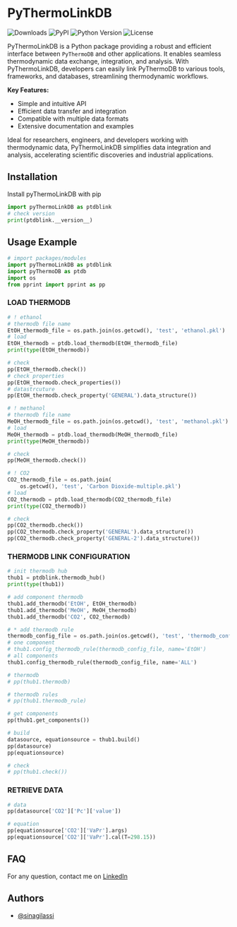 # PyThermoLinkDB

![Downloads](https://img.shields.io/pypi/dm/PyThermoLinkDB) ![PyPI](https://img.shields.io/pypi/v/PyThermoLinkDB) ![Python Version](https://img.shields.io/pypi/pyversions/PyThermoLinkDB.svg) ![License](https://img.shields.io/pypi/l/PyThermoLinkDB)

PyThermoLinkDB is a Python package providing a robust and efficient interface between `PyThermoDB` and other applications. It enables seamless thermodynamic data exchange, integration, and analysis. With PyThermoLinkDB, developers can easily link PyThermoDB to various tools, frameworks, and databases, streamlining thermodynamic workflows.

**Key Features:**

-   Simple and intuitive API
-   Efficient data transfer and integration
-   Compatible with multiple data formats
-   Extensive documentation and examples

Ideal for researchers, engineers, and developers working with thermodynamic data, PyThermoLinkDB simplifies data integration and analysis, accelerating scientific discoveries and industrial applications.

## Installation

Install pyThermoLinkDB with pip

```python
import pyThermoLinkDB as ptdblink
# check version
print(ptdblink.__version__)
```

## Usage Example

```python
# import packages/modules
import pyThermoLinkDB as ptdblink
import pyThermoDB as ptdb
import os
from pprint import pprint as pp
```

### LOAD THERMODB

```python
# ! ethanol
# thermodb file name
EtOH_thermodb_file = os.path.join(os.getcwd(), 'test', 'ethanol.pkl')
# load
EtOH_thermodb = ptdb.load_thermodb(EtOH_thermodb_file)
print(type(EtOH_thermodb))

# check
pp(EtOH_thermodb.check())
# check properties
pp(EtOH_thermodb.check_properties())
# datastrcuture
pp(EtOH_thermodb.check_property('GENERAL').data_structure())

# ! methanol
# thermodb file name
MeOH_thermodb_file = os.path.join(os.getcwd(), 'test', 'methanol.pkl')
# load
MeOH_thermodb = ptdb.load_thermodb(MeOH_thermodb_file)
print(type(MeOH_thermodb))

# check
pp(MeOH_thermodb.check())

# ! CO2
CO2_thermodb_file = os.path.join(
    os.getcwd(), 'test', 'Carbon Dioxide-multiple.pkl')
# load
CO2_thermodb = ptdb.load_thermodb(CO2_thermodb_file)
print(type(CO2_thermodb))

# check
pp(CO2_thermodb.check())
pp(CO2_thermodb.check_property('GENERAL').data_structure())
pp(CO2_thermodb.check_property('GENERAL-2').data_structure())
```

### THERMODB LINK CONFIGURATION

```python
# init thermodb hub
thub1 = ptdblink.thermodb_hub()
print(type(thub1))

# add component thermodb
thub1.add_thermodb('EtOH', EtOH_thermodb)
thub1.add_thermodb('MeOH', MeOH_thermodb)
thub1.add_thermodb('CO2', CO2_thermodb)

# * add thermodb rule
thermodb_config_file = os.path.join(os.getcwd(), 'test', 'thermodb_config.yml')
# one component
# thub1.config_thermodb_rule(thermodb_config_file, name='EtOH')
# all components
thub1.config_thermodb_rule(thermodb_config_file, name='ALL')

# thermodb
# pp(thub1.thermodb)

# thermodb rules
# pp(thub1.thermodb_rule)

# get components
pp(thub1.get_components())

# build
datasource, equationsource = thub1.build()
pp(datasource)
pp(equationsource)

# check
# pp(thub1.check())
```

### RETRIEVE DATA

```python
# data
pp(datasource['CO2']['Pc']['value'])

# equation
pp(equationsource['CO2']['VaPr'].args)
pp(equationsource['CO2']['VaPr'].cal(T=298.15))
```

## FAQ

For any question, contact me on [LinkedIn](https://www.linkedin.com/in/sina-gilassi/) 


## Authors

- [@sinagilassi](https://www.github.com/sinagilassi)